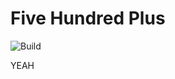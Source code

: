 # Five Hundred Plus

![Build](https://github.com/maxwowo/five-hundred-plus/workflows/Build/badge.svg)

YEAH
